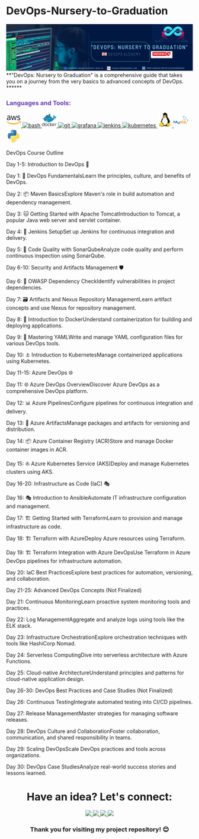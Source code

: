 # DevOps-Nursery-to-Graduation
<div align="center"> <img src="https://github.com/Tks-Devops/DevOps-Nursery-to-Graduation/blob/main/python .jpg"> </div>
**"DevOps: Nursery to Graduation" is a comprehensive guide that takes you on a journey from the very basics to advanced concepts of DevOps. ******
  <h3 align="left" style="color: #673AB7;">Languages and Tools:</h3>
<p align="left">
  <a href="https://aws.amazon.com" target="_blank" rel="noreferrer"> 
    <img src="https://raw.githubusercontent.com/devicons/devicon/master/icons/amazonwebservices/amazonwebservices-original-wordmark.svg" alt="aws" width="40" height="40"/> 
  </a> 
  <a href="https://www.gnu.org/software/bash/" target="_blank" rel="noreferrer"> 
    <img src="https://www.vectorlogo.zone/logos/gnu_bash/gnu_bash-icon.svg" alt="bash" width="40" height="40"/> 
  </a> 
  <a href="https://www.docker.com/" target="_blank" rel="noreferrer"> 
    <img src="https://raw.githubusercontent.com/devicons/devicon/master/icons/docker/docker-original-wordmark.svg" alt="docker" width="40" height="40"/> 
  </a> 
  <a href="https://git-scm.com/" target="_blank" rel="noreferrer"> 
    <img src="https://www.vectorlogo.zone/logos/git-scm/git-scm-icon.svg" alt="git" width="40" height="40"/> 
  </a> 
  <a href="https://grafana.com" target="_blank" rel="noreferrer"> 
    <img src="https://www.vectorlogo.zone/logos/grafana/grafana-icon.svg" alt="grafana" width="40" height="40"/> 
  </a> 
  <a href="https://www.jenkins.io" target="_blank" rel="noreferrer"> 
    <img src="https://www.vectorlogo.zone/logos/jenkins/jenkins-icon.svg" alt="jenkins" width="40" height="40"/> 
  </a> 
  <a href="https://kubernetes.io" target="_blank" rel="noreferrer"> 
    <img src="https://www.vectorlogo.zone/logos/kubernetes/kubernetes-icon.svg" alt="kubernetes" width="40" height="40"/> 
  </a> 
  <a href="https://www.linux.org/" target="_blank" rel="noreferrer"> 
    <img src="https://raw.githubusercontent.com/devicons/devicon/master/icons/linux/linux-original.svg" alt="linux" width="40" height="40"/> 
  </a> 
  <a href="https://www.mysql.com/" target="_blank" rel="noreferrer"> 
    <img src="https://raw.githubusercontent.com/devicons/devicon/master/icons/mysql/mysql-original-wordmark.svg" alt="mysql" width="40" height="40"/> 
  </a> 
  <a href="https://www.python.org" target="_blank" rel="noreferrer"> 
    <img src="https://raw.githubusercontent.com/devicons/devicon/master/icons/python/python-original.svg" alt="python" width="40" height="40"/> 
  </a> 
</p>
DevOps Course Outline

Day 1-5: Introduction to DevOps 🔄

Day 1: 🔄 DevOps FundamentalsLearn the principles, culture, and benefits of DevOps.

Day 2: 📦 Maven BasicsExplore Maven's role in build automation and dependency management.

Day 3: 🐱 Getting Started with Apache TomcatIntroduction to Tomcat, a popular Java web server and servlet container.

Day 4: 🚀 Jenkins SetupSet up Jenkins for continuous integration and delivery.

Day 5: 🎯 Code Quality with SonarQubeAnalyze code quality and perform continuous inspection using SonarQube.

Day 6-10: Security and Artifacts Management 🛡️

Day 6: 🧪 OWASP Dependency CheckIdentify vulnerabilities in project dependencies.

Day 7: 🗃️ Artifacts and Nexus Repository ManagementLearn artifact concepts and use Nexus for repository management.

Day 8: 🐳 Introduction to DockerUnderstand containerization for building and deploying applications.

Day 9: 📄 Mastering YAMLWrite and manage YAML configuration files for various DevOps tools.

Day 10: ⚓ Introduction to KubernetesManage containerized applications using Kubernetes.

Day 11-15: Azure DevOps 🌐

Day 11: 🌐 Azure DevOps OverviewDiscover Azure DevOps as a comprehensive DevOps platform.

Day 12: 📊 Azure PipelinesConfigure pipelines for continuous integration and delivery.

Day 13: 🎨 Azure ArtifactsManage packages and artifacts for versioning and distribution.

Day 14: 📦 Azure Container Registry (ACR)Store and manage Docker container images in ACR.

Day 15: ⛵ Azure Kubernetes Service (AKS)Deploy and manage Kubernetes clusters using AKS.

Day 16-20: Infrastructure as Code (IaC) 🎭

Day 16: 🎭 Introduction to AnsibleAutomate IT infrastructure configuration and management.

Day 17: 🏗️ Getting Started with TerraformLearn to provision and manage infrastructure as code.

Day 18: 🏗️ Terraform with AzureDeploy Azure resources using Terraform.

Day 19: 🏗️ Terraform Integration with Azure DevOpsUse Terraform in Azure DevOps pipelines for infrastructure automation.

Day 20: IaC Best PracticesExplore best practices for automation, versioning, and collaboration.

Day 21-25: Advanced DevOps Concepts (Not Finalized)

Day 21: Continuous MonitoringLearn proactive system monitoring tools and practices.

Day 22: Log ManagementAggregate and analyze logs using tools like the ELK stack.

Day 23: Infrastructure OrchestrationExplore orchestration techniques with tools like HashiCorp Nomad.

Day 24: Serverless ComputingDive into serverless architecture with Azure Functions.

Day 25: Cloud-native ArchitectureUnderstand principles and patterns for cloud-native application design.

Day 26-30: DevOps Best Practices and Case Studies (Not Finalized)

Day 26: Continuous TestingIntegrate automated testing into CI/CD pipelines.

Day 27: Release ManagementMaster strategies for managing software releases.

Day 28: DevOps Culture and CollaborationFoster collaboration, communication, and shared responsibility in teams.

Day 29: Scaling DevOpsScale DevOps practices and tools across organizations.

Day 30: DevOps Case StudiesAnalyze real-world success stories and lessons learned.

<h1 align="center">Have an idea? Let's connect:</h1>

<div align="center">
  <a href="https://www.linkedin.com/in/tulasikumarsahu/">
    <img width="70px" src="https://img.shields.io/badge/-LinkedIn-%2312100E.svg?&logo=linkedin&logoColor=white" />
  </a>
  <a href="https://hashnode.com/@CloudCraft-with-TK">
    <img width="70px" src="https://img.shields.io/badge/-Hashnode-%2312100E.svg?&logo=hashnode&logoColor=white" />
  </a>
  <a href="https://github.com/Tks-Devops">
    <img width="70px" src="https://img.shields.io/badge/-GitHub-%2312100E.svg?&logo=github&logoColor=white" />
  </a>
  <a href="https://www.youtube.com/@DevOpsAlchemy">
    <img width="70px" src="https://img.shields.io/badge/-YouTube-%2312100E.svg?&logo=youtube&logoColor=white" />
  </a>
</div>

<h3 align="center">Thank you for visiting my project repository! 😊</h3>

